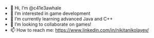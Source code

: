 - 👋 Hi, I’m @c41e3awhale
- 👀 I’m interested in game development
- 🌱 I’m currently learning advanced Java and C++
- 💞️ I’m looking to collaborate on games!
- 📫 How to reach me: https://www.linkedin.com/in/nikitanikolayev/

<!---
c41e3awhale/c41e3awhale is a ✨ special ✨ repository because its `README.md` (this file) appears on your GitHub profile.
You can click the Preview link to take a look at your changes.
--->

